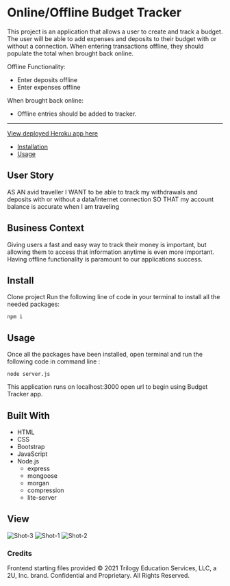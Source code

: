 # Online/Offline Budget Tracker

This project is an application that allows a user to create and track a budget. The user will be able to add expenses and deposits to their budget with or without a connection. When entering transactions offline, they should populate the total when brought back online.

Offline Functionality:

- Enter deposits offline
- Enter expenses offline

When brought back online:

- Offline entries should be added to tracker.

---

[View deployed Heroku app here]()
- [Installation](#install)
- [Usage](#usage)

## User Story

AS AN avid traveller
I WANT to be able to track my withdrawals and deposits with or without a data/internet connection
SO THAT my account balance is accurate when I am traveling

## Business Context

Giving users a fast and easy way to track their money is important, but allowing them to access that information anytime is even more important. Having offline functionality is paramount to our applications success.

## Install

Clone project
Run the following line of code in your terminal to install all the needed packages:

```
npm i
```

## Usage

Once all the packages have been installed, open terminal and run the following code in command line :

```
node server.js
```

This application runs on localhost:3000 open url to begin using Budget Tracker app.

## Built With

- HTML
- CSS
- Bootstrap
- JavaScript
- Node.js
  - express
  - mongoose
  - morgan
  - compression
  - lite-server

## View

![Shot-3]()
![Shot-1]()
![Shot-2]()

### Credits
Frontend starting files provided © 2021 Trilogy Education Services, LLC, a 2U, Inc. brand. Confidential and Proprietary. All Rights Reserved.
